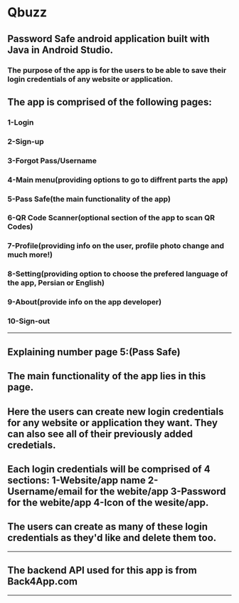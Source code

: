# Qbuzz
## Password Safe android application built with Java in Android Studio.
### The purpose of the app is for the users to be able to save their login credentials of any website or application.
## The app is comprised of the following pages:
### 1-Login
### 2-Sign-up
### 3-Forgot Pass/Username
### 4-Main menu(providing options to go to diffrent parts the app)
### 5-Pass Safe(the main functionality of the app)
### 6-QR Code Scanner(optional section of the app to scan QR Codes)
### 7-Profile(providing info on the user, profile photo change and much more!)
### 8-Setting(providing option to choose the prefered language of the app, Persian or English)
### 9-About(provide info on the app developer)
### 10-Sign-out
-------------------------------------------------------------------------------------------------------------------------------------------------------------------------
## Explaining number page 5:(Pass Safe)
## The main functionality of the app lies in this page. 
## Here the users can create new login credentials for any website or application they want. They can also see all of their previously added credetials.
## Each login credentials will be comprised of 4 sections: 1-Website/app name 2-Username/email for the webite/app 3-Password for the webite/app 4-Icon of the wesite/app.
## The users can create as many of these login credentials as they'd like and delete them too.
-------------------------------------------------------------------------------------------------------------------------------------------------------------------------
## The backend API used for this app is from Back4App.com
-------------------------------------------------------------------------------------------------------------------------------------------------------------------------


